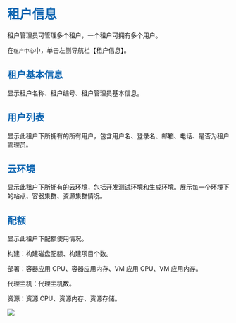 <h1><font color=#0d65b1>租户信息</font></h1>
<p>租户管理员可管理多个租户，一个租户可拥有多个用户。</p>

<p>在<code>租户中心</code>中，单击左侧导航栏【租户信息】。</p>
<h2><font color=#0d65b1>租户基本信息</font></h2>
<p>显示租户名称、租户编号、租户管理员基本信息。</p>

<h2><font color=#0d65b1>用户列表</font></h2>
<p>显示此租户下所拥有的所有用户，包含用户名、登录名、邮箱、电话、是否为租户管理员。</p>

<h2><font color=#0d65b1>云环境</font></h2>
<p>显示此租户下所拥有的云环境，包括开发测试环境和生成环境。展示每一个环境下的站点、容器集群、资源集群情况。</p>

<h2><font color=#0d65b1>配额</font></h2>
<p>显示此租户下配额使用情况。</p>
<p>构建：构建磁盘配额、构建项目个数。</p>
<p>部署：容器应用 CPU、容器应用内存、VM 应用 CPU、VM 应用内存。</p>
<p>代理主机：代理主机数。</p>
<p>资源：资源 CPU、资源内存、资源存储。</p>

<img src="http://upload.ouliu.net/i/20171128113505pvi9x.png"  class="mark-l"/>